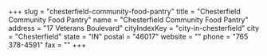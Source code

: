 +++
slug = "chesterfield-community-food-pantry"
title = "Chesterfield Community Food Pantry"
name = "Chesterfield Community Food Pantry"
address = "17 Veterans Boulevard"
cityIndexKey = "city-in-chesterfield"
city = "Chesterfield"
state = "IN"
postal = "46017"
website = ""
phone = "765 378-4591"
fax = ""
+++
